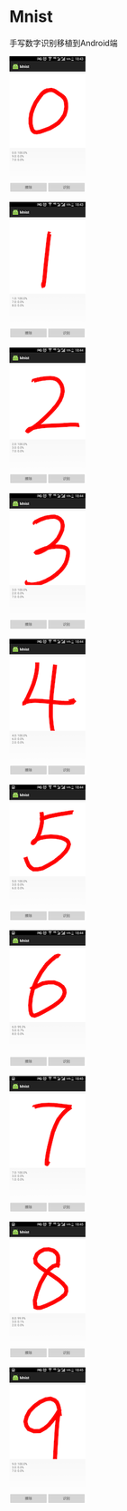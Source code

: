 # Mnist
手写数字识别移植到Android端


![](images/0.png)

![](images/1.png)

![](images/2.png)

![](images/3.png)

![](images/4.png)

![](images/5.png)

![](images/6.png)

![](images/7.png)

![](images/8.png)

![](images/9.png)